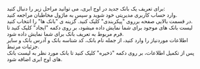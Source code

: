 <p>برای تعریف یک بانک جدید در اوج ابری، می توانید مراحل زیر را دنبال کنید:<br>وارد حساب کاربری مدیریتی خود شوید و سپس به ماژول مخاطبان مراجعه کنید.<br>در قسمت بالایی صفحه برروی "پیکربندی" کلیک کنید. گزینه ی "بانک ها" را انتخاب کنید.<br>لیست بانک های موجود برای شما نمایش داده میشود، بر روی دکمه "ایجاد" کلیک کنید تا فرم مربوط به تعریف بانک برای شما نمایش داده شود.<br>اطلاعات موردنیاز را وارد کنید، از جمله نام بانک، کد شناسه بانک و آدرس بانک و سایر جزئیات مرتبط.<br>پس از تکمیل اطلاعات، بر روی دکمه "ذخیره" کلیک کنید تا بانک مورد نظر به لیست بانک های اوج ابری اضافه شود.</p>